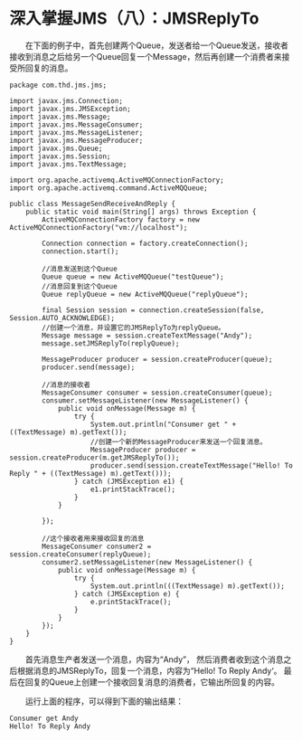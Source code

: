 # 深入掌握JMS（八）：JMSReplyTo
   　　在下面的例子中，首先创建两个Queue，发送者给一个Queue发送，接收者接收到消息之后给另一个Queue回复一个Message，然后再创建一个消费者来接受所回复的消息。

	package com.thd.jms.jms;

	import javax.jms.Connection;
	import javax.jms.JMSException;
	import javax.jms.Message;
	import javax.jms.MessageConsumer;
	import javax.jms.MessageListener;
	import javax.jms.MessageProducer;
	import javax.jms.Queue;
	import javax.jms.Session;
	import javax.jms.TextMessage;
	
	import org.apache.activemq.ActiveMQConnectionFactory;
	import org.apache.activemq.command.ActiveMQQueue;
	
	public class MessageSendReceiveAndReply {
	    public static void main(String[] args) throws Exception {
	        ActiveMQConnectionFactory factory = new ActiveMQConnectionFactory("vm://localhost");
	
	        Connection connection = factory.createConnection();
	        connection.start();
	
	        //消息发送到这个Queue
	        Queue queue = new ActiveMQQueue("testQueue");
	        //消息回复到这个Queue
	        Queue replyQueue = new ActiveMQQueue("replyQueue");
	
	        final Session session = connection.createSession(false, Session.AUTO_ACKNOWLEDGE);
	        //创建一个消息，并设置它的JMSReplyTo为replyQueue。
	        Message message = session.createTextMessage("Andy");
	        message.setJMSReplyTo(replyQueue);
	
	        MessageProducer producer = session.createProducer(queue);
	        producer.send(message);
	
	        //消息的接收者
	        MessageConsumer consumer = session.createConsumer(queue);
	        consumer.setMessageListener(new MessageListener() {
	            public void onMessage(Message m) {
	                try {
	                    System.out.println("Consumer get " + ((TextMessage) m).getText());
	                    //创建一个新的MessageProducer来发送一个回复消息。
	                    MessageProducer producer = session.createProducer(m.getJMSReplyTo());
	                    producer.send(session.createTextMessage("Hello! To Reply " + ((TextMessage) m).getText()));
	                } catch (JMSException e1) {
	                    e1.printStackTrace();
	                }
	            }
	
	        });
	
	        //这个接收者用来接收回复的消息
	        MessageConsumer consumer2 = session.createConsumer(replyQueue);
	        consumer2.setMessageListener(new MessageListener() {
	            public void onMessage(Message m) {
	                try {
	                    System.out.println(((TextMessage) m).getText());
	                } catch (JMSException e) {
	                    e.printStackTrace();
	                }
	            }
	        });
	    }
	}

　　首先消息生产者发送一个消息，内容为“Andy”， 然后消费者收到这个消息之后根据消息的JMSReplyTo，回复一个消息，内容为“Hello! To Reply Andy‘。 最后在回复的Queue上创建一个接收回复消息的消费者，它输出所回复的内容。

　　运行上面的程序，可以得到下面的输出结果：

	Consumer get Andy
	Hello! To Reply Andy